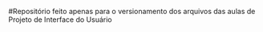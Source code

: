 #Repositório feito apenas para o versionamento dos arquivos das aulas de Projeto de Interface do Usuário